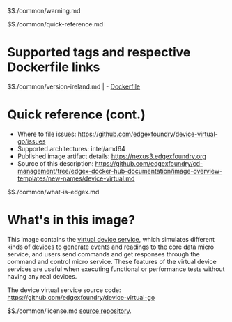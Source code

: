 $$./common/warning.md

$$./common/quick-reference.md

# Supported tags and respective Dockerfile links

$$./common/version-ireland.md |
        - [Dockerfile](https://github.com/edgexfoundry/device-virtual-go/blob/v2.0.0/Dockerfile)

# Quick reference (cont.)

- Where to file issues: https://github.com/edgexfoundry/device-virtual-go/issues
- Supported architectures: intel/amd64
- Published image artifact details: https://nexus3.edgexfoundry.org
- Source of this description: https://github.com/edgexfoundry/cd-management/tree/edgex-docker-hub-documentation/image-overview-templates/new-names/device-virtual.md

$$./common/what-is-edgex.md

# What's in this image?

This image contains the [virtual device service](https://docs.edgexfoundry.org/2.0/microservices/device/virtual/Ch-VirtualDevice/), which simulates different kinds of devices to generate events and readings to the core data micro service, and users send commands and get responses through the command and control micro service. These features of the virtual device services are useful when executing functional or performance tests without having any real devices.

The device virtual service source code: <https://github.com/edgexfoundry/device-virtual-go>

$$./common/license.md
[source repository](https://github.com/edgexfoundry/device-virtual-go/blob/v2.0.0/Attribution.txt).
